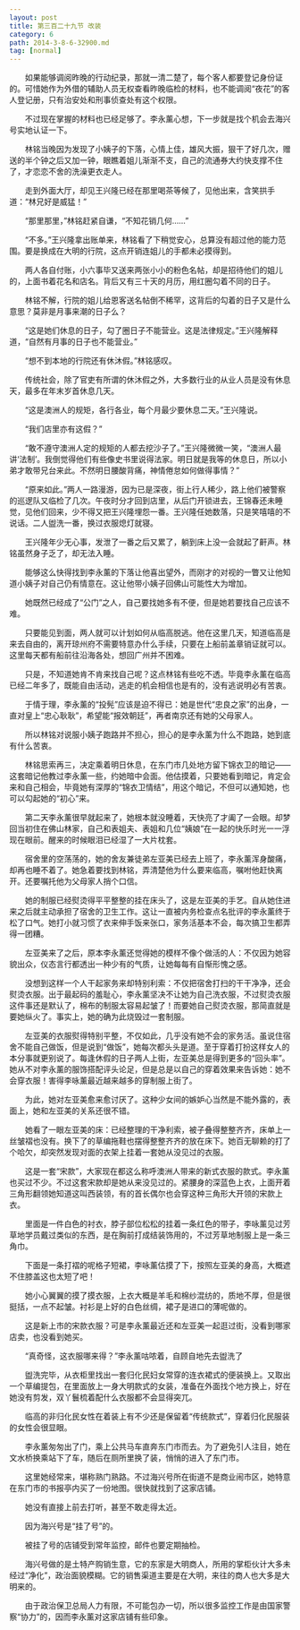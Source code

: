 ```yaml
---
layout: post
title: 第三百二十九节 改装
category: 6
path: 2014-3-8-6-32900.md
tag: [normal]
---
```


　　如果能够调阅昨晚的行动纪录，那就一清二楚了，每个客人都要登记身份证的。可惜她作为外借的辅助人员无权查看昨晚临检的材料，也不能调阅“夜花”的客人登记册，只有治安处和刑事侦查处有这个权限。

　　不过现在掌握的材料也已经足够了。李永薰心想，下一步就是找个机会去海兴号实地认证一下。

　　林铭当晚因为发现了小姨子的下落，心情上佳，雄风大振，狠干了好几次，赠送的半个钟之后又加一钟，眼瞧着姐儿渐渐不支，自己的流通券大约快支撑不住了，才恋恋不舍的洗澡更衣走人。

　　走到外面大厅，却见王兴隆已经在那里喝茶等候了，见他出来，含笑拱手道：“林兄好是威猛！”

　　“那里那里，”林铭赶紧自谦，“不知花销几何……”

　　“不多。”王兴隆拿出账单来，林铭看了下稍觉安心，总算没有超过他的能力范围。要是换成在大明的行院，这点开销连姐儿的手都未必摸得到。

　　两人各自付账，小六事毕又送来两张小小的粉色名帖，却是招待他们的姐儿的，上面书着花名和店名。背后又有三十天的月历，用红圈勾着不同的日子。

　　林铭不解，行院的姐儿给恩客送名帖倒不稀罕，这背后的勾着的日子又是什么意思？莫非是月事来潮的日子么？

　　“这是她们休息的日子，勾了圈日子不能营业。这是法律规定。”王兴隆解释道，“自然有月事的日子也不能营业。”

　　“想不到本地的行院还有休沐假。”林铭感叹。

　　传统社会，除了官吏有所谓的休沐假之外，大多数行业的从业人员是没有休息天，最多在年末岁首休息几天。

　　“这是澳洲人的规矩，各行各业，每个月最少要休息二天。”王兴隆说。

　　“我们店里亦有这假？”

　　“敢不遵守澳洲人定的规矩的人都去挖沙子了。”王兴隆微微一笑，“澳洲人最讲‘法制’。我倒觉得他们有些像史书里说得法家。明日就是我等的休息日，所以小弟才敢带兄台来此。不然明日腰酸背痛，神情倦怠如何做得事情？”

　　“原来如此。”两人一路漫游，因为已是深夜，街上行人稀少，路上他们被警察的巡逻队又临检了几次。午夜时分才回到店里，从后门开锁进去，王锦春还未睡觉，见他们回来，少不得又把王兴隆埋怨一番。王兴隆任她数落，只是笑嘻嘻的不说话。二人盥洗一番，换过衣服熄灯就寝。

　　王兴隆年少无心事，发泄了一番之后又累了，躺到床上没一会就起了鼾声。林铭虽然身子乏了，却无法入睡。

　　能够这么快得找到李永薰的下落让他喜出望外，而刚才的对视的一瞥又让他知道小姨子对自己仍有情意在。这让他带小姨子回佛山可能性大为增加。

　　她既然已经成了“公门”之人，自己要找她多有不便，但是她若要找自己应该不难。

　　只要能见到面，两人就可以计划如何从临高脱逃。他在这里几天，知道临高是来去自由的，离开琼州府不需要特意办什么手续，只要在上船前盖章销证就可以。这里每天都有船前往沿海各处，想回广州并不困难。

　　只是，不知道她肯不肯来找自己呢？这点林铭有些吃不透。毕竟李永薰在临高已经二年多了，既能自由活动，逃走的机会相信也是有的，没有逃说明必有苦衷。

　　于情于理，李永薰的“投髡”应该是迫不得已：她是世代“忠良之家”的出身，一直对皇上“忠心耿耿”，希望能“报效朝廷”，再者南京还有她的父母家人。

　　所以林铭对说服小姨子跑路并不担心，担心的是李永薰为什么不跑路，她到底有什么苦衷。

　　林铭思索再三，决定乘着明日休息，在东门市几处地方留下锦衣卫的暗记——这套暗记他教过李永薰一些，约她暗中会面。他估摸着，只要她看到暗记，肯定会来和自己相会，毕竟她有深厚的“锦衣卫情结”，用这个暗记，不但可以通知她，也可以勾起她的“初心”来。

　　第二天李永薰很早就起来了，她根本就没睡着，天快亮了才阖了一会眼。却梦回当初住在佛山林家，自己和表姐夫、表姐和几位“姨娘”在一起的快乐时光一一浮现在眼前。醒来的时候眼泪已经湿了一大片枕套。

　　宿舍里的空荡荡的，她的舍友兼徒弟左亚美已经去上班了，李永薰浑身酸痛，却再也睡不着了。她急着要找到林铭，弄清楚他为什么要来临高，嘱咐他赶快离开。还要嘱托他为父母家人捎个口信。

　　她的制服已经熨烫得平平整整的挂在床头了，这是左亚美的手艺。自从她住进来之后就主动承担了宿舍的卫生工作。这让一直被内务检查点名批评的李永薰终于松了口气。她打小就习惯了衣来伸手饭来张口，家务活基本不会，每次搞卫生都弄得一团糟。

　　左亚美来了之后，原本李永薰还觉得她的模样不像个做活的人：不仅因为她容貌出众，仪态言行都透出一种少有的气质，让她每每有自惭形愧之感。

　　没想到这样一个人干起家务来却特别利索：不仅把宿舍打扫的干干净净，还会熨烫衣服。出于最起码的羞耻心，李永薰坚决不让她为自己洗衣服，不过熨烫衣服这件事还是默认了，棉布的制服太容易起皱了！而要她自己熨烫衣服，那简直就是要她纵火了。事实上，她的确为此烧毁过一套制服。

　　左亚美的衣服熨得特别平整，不仅如此，几乎没有她不会的家务活。虽说住宿舍不能自己做饭，但是说到“做饭”，她每次都头头是道。至于穿着打扮这样女人的本分事就更别说了。每逢休假的日子两人上街，左亚美总是得到更多的“回头率”。她从不对李永薰的服饰搭配评头论足，但是总是以自己的穿着效果来告诉她：她不会穿衣服！害得李咏薰最近越来越多的穿制服上街了。

　　为此，她对左亚美愈来愈讨厌了。这种少女间的嫉妒心当然是不能外露的，表面上，她和左亚美的关系还很不错。

　　她看了一眼左亚美的床：已经整理的干净利索，被子叠得整整齐齐，床单上一丝皱褶也没有。换下了的草编拖鞋也摆得整整齐齐的放在床下。她百无聊赖的打了个哈欠，却突然发现对面的衣架上挂着一套她从没见过的衣服。

　　这是一套“宋款”，大家现在都这么称呼澳洲人带来的新式衣服的款式。李永薰也买过不少。不过这套宋款却是她从来没见过的。紧腰身的深蓝色上衣，上面开着三角形翻领她知道这叫西装领，有的首长偶尔也会穿这种三角形大开领的宋款上衣。

　　里面是一件白色的衬衣，脖子部位松松的挂着一条红色的带子，李咏薰见过芳草地学员戴过类似的东西，是在胸前打成结装饰用的，不过芳草地制服上是一条三角巾。

　　下面是一条打褶的呢格子短裙，李咏薰估摸了下，按照左亚美的身高，大概遮不住膝盖这也太短了吧！

　　她小心翼翼的摸了摸衣服，上衣大概是羊毛和棉纱混纺的，质地不厚，但是很挺括，一点不起皱。衬衫是上好的白色丝绸，裙子是进口的薄呢做的。

　　这是新上市的宋款衣服？可是李永薰最近还和左亚美一起逛过街，没看到哪家店卖，也没看到她买。

　　“真奇怪，这衣服哪来得？”李永薰咕哝着，自顾自地先去盥洗了

　　盥洗完毕，从衣柜里找出一套归化民妇女常穿的连衣裙式的便装换上。又取出一个草编提包，在里面放上一身大明款式的女装，准备在外面找个地方换上，好在她没有剪发，双丫鬟梳着配什么衣服都不会显得突兀。

　　临高的非归化民女性在着装上有不少还是保留着“传统款式”，穿着归化民服装的女性会很显眼。

　　李永薰匆匆出了门，乘上公共马车直奔东门市而去。为了避免引人注目，她在文水桥换乘站下了车，随后在厕所里换了装，悄悄的进入了东门市。

　　这里她经常来，堪称熟门熟路。不过海兴号所在街道不是商业闹市区，她特意在东门市的书报亭内买了一份地图。很快就找到了这家店铺。

　　她没有直接上前去打听，甚至不敢走得太近。

　　因为海兴号是“挂了号”的。

　　被挂了号的店铺受到常年监控，邮件也要定期抽检。

　　海兴号做的是土特产购销生意，它的东家是大明商人，所用的掌柜伙计大多未经过“净化”，政治面貌模糊。它的销售渠道主要是在大明，来往的商人也大多是大明来的。

　　由于政治保卫总局人力有限，不可能包办一切，所以很多监控工作是由国家警察“协力”的，因而李永薰对这家店铺有些印象。
